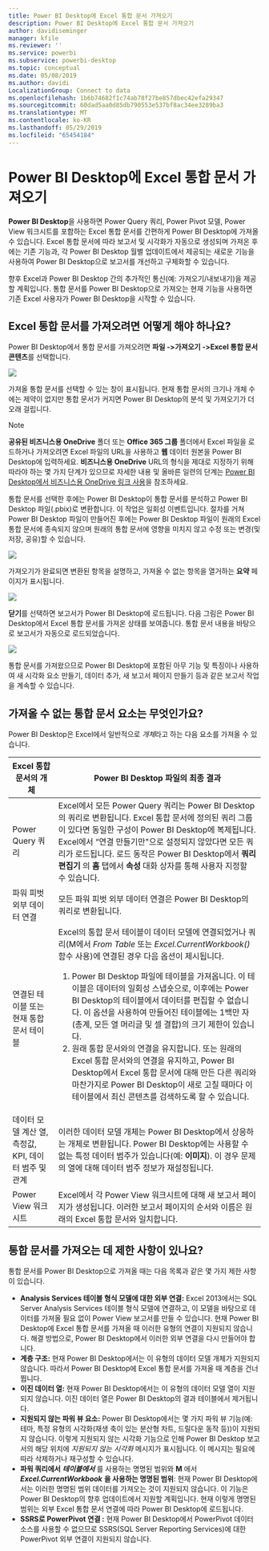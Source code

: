 ```yaml
---
title: Power BI Desktop에 Excel 통합 문서 가져오기
description: Power BI Desktop에 Excel 통합 문서 가져오기
author: davidiseminger
manager: kfile
ms.reviewer: ''
ms.service: powerbi
ms.subservice: powerbi-desktop
ms.topic: conceptual
ms.date: 05/08/2019
ms.author: davidi
LocalizationGroup: Connect to data
ms.openlocfilehash: 1b6b74682f1c74ab78f27be857dbec42efa29347
ms.sourcegitcommit: 60dad5aa0d85db790553e537bf8ac34ee3289ba3
ms.translationtype: MT
ms.contentlocale: ko-KR
ms.lasthandoff: 05/29/2019
ms.locfileid: "65454184"
---
```

# <a name="import-excel-workbooks-into-power-bi-desktop"></a>Power BI Desktop에 Excel 통합 문서 가져오기
**Power BI Desktop**을 사용하면 Power Query 쿼리, Power Pivot 모델, Power View 워크시트를 포함하는 Excel 통합 문서를 간편하게 Power BI Desktop에 가져올 수 있습니다. Excel 통합 문서에 따라 보고서 및 시각화가 자동으로 생성되며 가져온 후에는 기존 기능과, 각 Power BI Desktop 월별 업데이트에서 제공되는 새로운 기능을 사용하여 Power BI Desktop으로 보고서를 개선하고 구체화할 수 있습니다.

향후 Excel과 Power BI Desktop 간의 추가적인 통신(예: 가져오기/내보내기)을 제공할 계획입니다. 통합 문서를 Power BI Desktop으로 가져오는 현재 기능을 사용하면 기존 Excel 사용자가 Power BI Desktop을 시작할 수 있습니다.

## <a name="how-do-i-import-an-excel-workbook"></a>Excel 통합 문서를 가져오려면 어떻게 해야 하나요?
Power BI Desktop에서 통합 문서를 가져오려면 **파일 -\>가져오기 -\>Excel 통합 문서 콘텐츠**를 선택합니다.

![](media/desktop-import-excel-workbooks/importexceltopbi_1.png)

가져올 통합 문서를 선택할 수 있는 창이 표시됩니다. 현재 통합 문서의 크기나 개체 수에는 제약이 없지만 통합 문서가 커지면 Power BI Desktop의 분석 및 가져오기가 더 오래 걸립니다.

> [!NOTE]
> **공유된 비즈니스용 OneDrive** 폴더 또는 **Office 365 그룹** 폴더에서 Excel 파일을 로드하거나 가져오려면 Excel 파일의 URL을 사용하고 **웹** 데이터 원본을 Power BI Desktop에 입력하세요. **비즈니스용 OneDrive** URL의 형식을 제대로 지정하기 위해 따라야 하는 몇 가지 단계가 있으므로 자세한 내용 및 올바른 일련의 단계는 [Power BI Desktop에서 비즈니스용 OneDrive 링크 사용](desktop-use-onedrive-business-links.md)을 참조하세요.
> 
> 

통합 문서를 선택한 후에는 Power BI Desktop이 통합 문서를 분석하고 Power BI Desktop 파일(.pbix)로 변환합니다. 이 작업은 일회성 이벤트입니다. 절차를 거쳐 Power BI Desktop 파일이 만들어진 후에는 Power BI Desktop 파일이 원래의 Excel 통합 문서에 종속되지 않으며 원래의 통합 문서에 영향을 미치지 않고 수정 또는 변경(및 저장, 공유)할 수 있습니다.

![](media/desktop-import-excel-workbooks/importexceltopbi_2.png)

가져오기가 완료되면 변환된 항목을 설명하고, 가져올 수 없는 항목을 열거하는 **요약** 페이지가 표시됩니다.

![](media/desktop-import-excel-workbooks/importexceltopbi_3.png)

**닫기**를 선택하면 보고서가 Power BI Desktop에 로드됩니다. 다음 그림은 Power BI Desktop에서 Excel 통합 문서를 가져온 상태를 보여줍니다. 통합 문서 내용을 바탕으로 보고서가 자동으로 로드되었습니다.

![](media/desktop-import-excel-workbooks/importexceltopbi_4.png)

통합 문서를 가져왔으므로 Power BI Desktop에 포함된 아무 기능 및 특징이나 사용하여 새 시각화 요소 만들기, 데이터 추가, 새 보고서 페이지 만들기 등과 같은 보고서 작업을 계속할 수 있습니다.

## <a name="which-workbook-elements-are-imported"></a>가져올 수 없는 통합 문서 요소는 무엇인가요?
Power BI Desktop은 Excel에서 일반적으로 *개체*라고 하는 다음 요소를 가져올 수 있습니다.

| Excel 통합 문서의 개체 | Power BI Desktop 파일의 최종 결과 |
| --- | --- |
| Power Query 쿼리 |Excel에서 모든 Power Query 쿼리는 Power BI Desktop의 쿼리로 변환됩니다. Excel 통합 문서에 정의된 쿼리 그룹이 있다면 동일한 구성이 Power BI Desktop에 복제됩니다. Excel에서 “연결 만들기만"으로 설정되지 않았다면 모든 쿼리가 로드됩니다. 로드 동작은 Power BI Desktop에서 **쿼리 편집기** 의 **홈** 탭에서 **속성** 대화 상자를 통해 사용자 지정할 수 있습니다. |
| 파워 피벗 외부 데이터 연결 |모든 파워 피벗 외부 데이터 연결은 Power BI Desktop의 쿼리로 변환됩니다. |
| 연결된 테이블 또는 현재 통합 문서 테이블 |Excel의 통합 문서 테이블이 데이터 모델에 연결되었거나 쿼리(M에서 *From Table* 또는 *Excel.CurrentWorkbook()* 함수 사용)에 연결된 경우 다음 옵션이 제시됩니다. <ol><li>Power BI Desktop 파일에 테이블을 가져옵니다. 이 테이블은 데이터의 일회성 스냅숏으로, 이후에는 Power BI Desktop의 테이블에서 데이터를 편집할 수 없습니다. 이 옵션을 사용하여 만들어진 테이블에는 1백만 자(총계, 모든 열 머리글 및 셀 결합)의 크기 제한이 있습니다.</li><li>원래 통합 문서와의 연결을 유지합니다. 또는 원래의 Excel 통합 문서와의 연결을 유지하고, Power BI Desktop에서 Excel 통합 문서에 대해 만든 다른 쿼리와 마찬가지로 Power BI Desktop이 새로 고칠 때마다 이 테이블에서 최신 콘텐츠를 검색하도록 할 수 있습니다.</li></ul> |
| 데이터 모델 계산 열, 측정값, KPI, 데이터 범주 및 관계 |이러한 데이터 모델 개체는 Power BI Desktop에서 상응하는 개체로 변환됩니다. Power BI Desktop에는 사용할 수 없는 특정 데이터 범주가 있습니다(예: **이미지**). 이 경우 문제의 열에 대해 데이터 범주 정보가 재설정됩니다. |
| Power View 워크시트 |Excel에서 각 Power View 워크시트에 대해 새 보고서 페이지가 생성됩니다. 이러한 보고서 페이지의 순서와 이름은 원래의 Excel 통합 문서와 일치합니다. |

## <a name="are-there-any-limitations-to-importing-a-workbook"></a>통합 문서를 가져오는 데 제한 사항이 있나요?
통합 문서를 Power BI Desktop으로 가져올 때는 다음 목록과 같은 몇 가지 제한 사항이 있습니다.

* **Analysis Services 테이블 형식 모델에 대한 외부 연결:** Excel 2013에서는 SQL Server Analysis Services 테이블 형식 모델에 연결하고, 이 모델을 바탕으로 데이터를 가져올 필요 없이 Power View 보고서를 만들 수 있습니다. 현재 Power BI Desktop에 Excel 통합 문서를 가져올 때 이러한 유형의 연결이 지원되지 않습니다. 해결 방법으로, Power BI Desktop에서 이러한 외부 연결을 다시 만들어야 합니다.
* **계층 구조:** 현재 Power BI Desktop에서는 이 유형의 데이터 모델 개체가 지원되지 않습니다. 따라서 Power BI Desktop에 Excel 통합 문서를 가져올 때 계층을 건너뜁니다.
* **이진 데이터 열:** 현재 Power BI Desktop에서는 이 유형의 데이터 모델 열이 지원되지 않습니다. 이진 데이터 열은 Power BI Desktop의 결과 테이블에서 제거됩니다.
* **지원되지 않는 파워 뷰 요소:** Power BI Desktop에서는 몇 가지 파워 뷰 기능(예: 테마, 특정 유형의 시각화(재생 축이 있는 분산형 차트, 드릴다운 동작 등))이 지원되지 않습니다. 이렇게 지원되지 않는 시각화 기능으로 인해 Power BI Desktop 보고서의 해당 위치에 *지원되지 않는 시각화* 메시지가 표시됩니다. 이 메시지는 필요에 따라 삭제하거나 재구성할 수 있습니다.
* **파워 쿼리에서** ***테이블에서*** 를 사용하는 명명된 범위와 **M** 에서 ***Excel.CurrentWorkbook*** **을 사용하는 명명된 범위**: 현재 Power BI Desktop에서는 이러한 명명된 범위 데이터를 가져오는 것이 지원되지 않습니다. 이 기능은 Power BI Desktop의 향후 업데이트에서 지원할 계획입니다. 현재 이렇게 명명된 범위는 외부 Excel 통합 문서 연결에 따라 Power BI Desktop에 로드됩니다.
* **SSRS로 PowerPivot 연결 :** 현재 Power BI Desktop에서 PowerPivot 데이터 소스를 사용할 수 없으므로 SSRS(SQL Server Reporting Services)에 대한 PowerPivot 외부 연결이 지원되지 않습니다.

